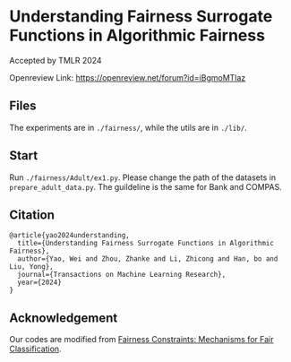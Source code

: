 # Understanding Fairness Surrogate Functions in Algorithmic Fairness

Accepted by TMLR 2024

Openreview Link: https://openreview.net/forum?id=iBgmoMTlaz


## Files
The experiments are in `./fairness/`, while the utils are in `./lib/`.


## Start

Run `./fairness/Adult/ex1.py`. Please change the path of the datasets in `prepare_adult_data.py`. The guildeline is the same for Bank and COMPAS.


## Citation

```
@article{yao2024understanding,
  title={Understanding Fairness Surrogate Functions in Algorithmic Fairness},
  author={Yao, Wei and Zhou, Zhanke and Li, Zhicong and Han, bo and Liu, Yong},
  journal={Transactions on Machine Learning Research},
  year={2024}
}
```



## Acknowledgement
Our codes are modified from [Fairness Constraints: Mechanisms for Fair Classification](https://github.com/mbilalzafar/fair-classification/tree/master).




